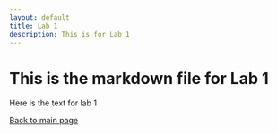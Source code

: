 ```yaml
---
layout: default
title: Lab 1
description: This is for Lab 1
---
```



# This is the markdown file for Lab 1

Here is the text for lab 1


[Back to main page](./)